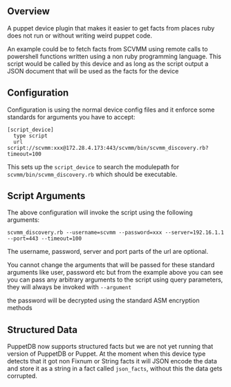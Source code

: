Overview
--------

A puppet device plugin that makes it easier to get facts from
places ruby does not run or without writing weird puppet code.

An example could be to fetch facts from SCVMM using remote calls
to powershell functions written using a non ruby programming
language.  This script would be called by this device and as long
as the script output a JSON document that will be used as the
facts for the device

Configuration
-------------

Configuration is using the normal device config files and it
enforce some standards for arguments you have to accept:

    [script_device]
      type script
      url script://scvmm:xxx@172.28.4.173:443/scvmm/bin/scvmm_discovery.rb?timeout=100

This sets up the ```script_device``` to search the modulepath
for ```scvmm/bin/scvmm_discovery.rb``` which should be executable.

Script Arguments
----------------

The above configuration will invoke the script using the following arguments:

```
scvmm_discovery.rb --username=scvmm --password=xxx --server=192.16.1.1 --port=443 --timeout=100
```

The username, password, server and port parts of the url are optional.

You cannot change the arguments that will be passed for these standard
arguments like user, password etc but from the example above you can
see you can pass any arbitrary arguments to the script using query
parameters, they will always be invoked with ```--argument```

the password will be decrypted using the standard ASM encryption methods

Structured Data
---------------

PuppetDB now supports structured facts but we are not yet running that
version of PuppetDB or Puppet.  At the moment when this device type
detects that it got non Fixnum or String facts it will JSON encode the
data and store it as a string in a fact called ```json_facts```, without
this the data gets corrupted.

